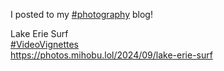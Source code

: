 I posted to my [\#<span>photography</span>](https://social.lol/tags/photography) blog!

Lake Erie Surf  
[\#<span>VideoVignettes</span>](https://social.lol/tags/VideoVignettes)  
[<span class="invisible">https://</span><span class="ellipsis">photos.mihobu.lol/2024/09/lake</span><span class="invisible">-erie-surf</span>](https://photos.mihobu.lol/2024/09/lake-erie-surf)